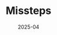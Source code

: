 ---
title: "Missteps"
date: 2025-04
roles: ["Lead Editor"]
thumbnail: "../../assets/img/work/thumb/missteps.jpg"
---